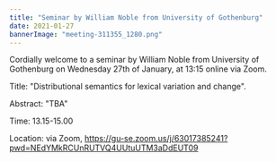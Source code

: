 ```yaml
---
title: "Seminar by William Noble from University of Gothenburg"
date: 2021-01-27
bannerImage: "meeting-311355_1280.png"
---
```

Cordially welcome to a seminar by William Noble from University of Gothenburg on Wednesday 27th of January, at 13:15 online via Zoom. 

Title: "Distributional semantics for lexical variation and change".

Abstract: "TBA"

Time: 13.15-15.00

Location: via Zoom, https://gu-se.zoom.us/j/63017385241?pwd=NEdYMkRCUnRUTVQ4UUtuUTM3aDdEUT09

